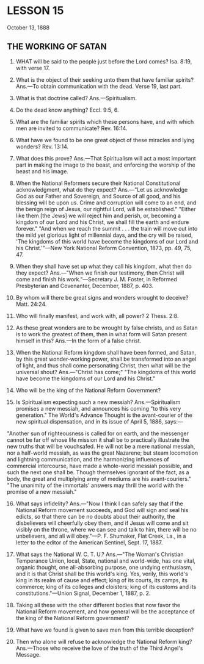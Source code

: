 # LESSON 15
October 13, 1888

## THE WORKING OF SATAN

1. WHAT will be said to the people just before the Lord comes? Isa. 8:19, with verse 17.

2. What is the object of their seeking unto them that have familiar spirits? Ans.—To obtain communication with the dead. Verse 19, last part.

3. What is that doctrine called? Ans.—Spiritualism.

4. Do the dead know anything? Eccl. 9:5, 6.

5. What are the familiar spirits which these persons have, and with which men are invited to communicate? Rev. 16:14.

6. What have we found to be one great object of these miracles and lying wonders? Rev. 13:14.

7. What does this prove? Ans.—That Spiritualism will act a most important part in making the image to the beast, and enforcing the worship of the beast and his image.

8. When the National Reformers secure their National Constitutional acknowledgment, what do they expect? Ans.—"Let us acknowledge God as our Father and Sovereign, and Source of all good, and his blessing will be upon us. Crime and corruption will come to an end, and the benign reign of Jesus, our rightful Lord, will be established." "Either like them [the Jews] we will reject him and perish, or, becoming a kingdom of our Lord and his Christ, we shall fill the earth and endure forever." "And when we reach the summit . . . the train will move out into the mild yet glorious light of millennial days, and the cry will be raised, 'The kingdoms of this world have become the kingdoms of our Lord and his Christ.'"—New York National Reform Convention, 1873, pp. 49, 75, 47.

9. When they shall have set up what they call his kingdom, what then do they expect? Ans.—"When we finish our testimony, then Christ will come and finish his work."—Secretary J. M. Foster, in Reformed Presbyterian and Covenanter, December, 1887, p. 403.

10. By whom will there be great signs and wonders wrought to deceive? Matt. 24:24.

11. Who will finally manifest, and work with, all power? 2 Thess. 2:8.

12. As these great wonders are to be wrought by false christs, and as Satan is to work the greatest of them, then in what form will Satan present himself in this? Ans.—In the form of a false christ.

13. When the National Reform kingdom shall have been formed, and Satan, by this great wonder-working power, shall be transformed into an angel of light, and thus shall come personating Christ, then what will be the universal shout? Ans.—"Christ has come;" "The kingdoms of this world have become the kingdoms of our Lord and his Christ."

14. Who will be the king of the National Reform Government?

15. Is Spiritualism expecting such a new messiah? Ans.—Spiritualism promises a new messiah, and announces his coming "to this very generation." The World's Advance Thought is the avant-courier of the new spiritual dispensation, and in its issue of April 5, 1886, says:—

"Another sun of righteousness is called for on earth, and the messenger cannot be far off whose life mission it shall be to practically illustrate the new truths that will be vouchsafed. He will not be a mere national messiah, nor a half-world messiah, as was the great Nazarene; but steam locomotion and lightning communication, and the harmonizing influences of commercial intercourse, have made a whole-world messiah possible, and such the next one shall be. Though themselves ignorant of the fact, as a body, the great and multiplying army of mediums are his avant-couriers." "The unanimity of the immortals' answers may thrill the world with the promise of a new messiah."

16. What says infidelity? Ans.—"Now I think I can safely say that if the National Reform movement succeeds, and God will sign and seal his edicts, so that there can be no doubts about their authority, the disbelievers will cheerfully obey them, and if Jesus will come and sit visibly on the throne, where we can see and talk to him, there will be no unbelievers, and all will obey."—P. F. Shumaker, Flat Creek, La., in a letter to the editor of the American Sentinel, Sept. 17, 1887.

17. What says the National W. C. T. U.? Ans.—"The Woman's Christian Temperance Union, local, State, national and world-wide, has one vital, organic thought, one all-absorbing purpose, one undying enthusiasm, and it is that Christ shall be this world's king. Yes, verily, this world's king in its realm of cause and effect; king of its courts, its camps, its commerce; king of its colleges and cloisters; king of its customs and its constitutions."—Union Signal, December 1, 1887, p. 2.

18. Taking all these with the other different bodies that now favor the National Reform movement, and how general will be the acceptance of the king of the National Reform government?

19. What have we found is given to save men from this terrible deception?

20. Then who alone will refuse to acknowledge the National Reform king? Ans.—Those who receive the love of the truth of the Third Angel's Message.
